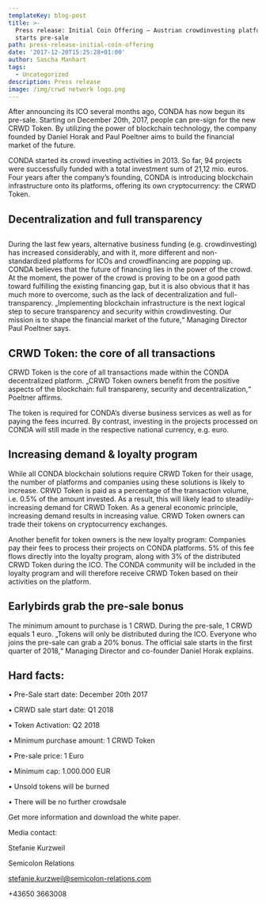 ```yaml
---
templateKey: blog-post
title: >-
  Press release: Initial Coin Offering – Austrian crowdinvesting platform CONDA
  starts pre-sale
path: press-release-initial-coin-offering
date: '2017-12-20T15:25:28+01:00'
author: Sascha Manhart
tags:
  - Uncategorized
description: Press release
image: /img/crwd network logo.png
---
```

After announcing its ICO several months ago, CONDA has now begun its pre-sale. Starting on December 20th, 2017, people can pre-sign for the new CRWD Token. By utilizing the power of blockchain technology, the company founded by Daniel Horak and Paul Poeltner aims to build the financial market of the future.

CONDA started its crowd investing activities in 2013. So far, 94 projects were successfully funded with a total investment sum of 21,12 mio. euros. Four years after the company’s founding, CONDA is introducing blockchain infrastructure onto its platforms, offering its own cryptocurrency: the CRWD Token.

## Decentralization and full transparency

## 

During the last few years, alternative business funding (e.g. crowdinvesting) has increased considerably, and with it, more different and non-standardized platforms for ICOs and crowdfinancing are popping up. CONDA believes that the future of financing lies in the power of the crowd. At the moment, the power of the crowd is proving to be on a good path toward fulfilling the existing financing gap, but it is also obvious that it has much more to overcome, such as the lack of decentralization and full-transparency. „Implementing blockchain infrastructure is the next logical step to secure transparency and security within crowdinvesting. Our mission is to shape the financial market of the future,“ Managing Director Paul Poeltner says.

## CRWD Token: the core of all transactions

CRWD Token is the core of all transactions made within the CONDA decentralized platform. „CRWD Token owners benefit from the positive aspects of the blockchain: full transpareny, security and decentralization,“ Poeltner affirms.

The token is required for CONDA’s diverse business services as well as for paying the fees incurred. By contrast, investing in the projects processed on CONDA will still made in the respective national currency, e.g. euro.

## Increasing demand & loyalty program

While all CONDA blockchain solutions require CRWD Token for their usage, the number of platforms and companies using these solutions is likely to increase. CRWD Token is paid as a percentage of the transaction volume, i.e. 0.5% of the amount invested. As a result, this will likely lead to steadily-increasing demand for CRWD Token. As a general economic principle, increasing demand results in increasing value. CRWD Token owners can trade their tokens on cryptocurrency exchanges.

Another benefit for token owners is the new loyalty program: Companies pay their fees to process their projects on CONDA platforms. 5% of this fee flows directly into the loyalty program, along with 3% of the distributed CRWD Token during the ICO. The CONDA community will be included in the loyalty program and will therefore receive CRWD Token based on their activities on the platform.

## Earlybirds grab the pre-sale bonus

The minimum amount to purchase is 1 CRWD. During the pre-sale, 1 CRWD equals 1 euro. „Tokens will only be distributed during the ICO. Everyone who joins the pre-sale can grab a 20% bonus. The official sale starts in the first quarter of 2018,“ Managing Director and co-founder Daniel Horak explains.

## Hard facts:

• Pre-Sale start date: December 20th 2017

• CRWD sale start date: Q1 2018

• Token Activation: Q2 2018

• Minimum purchase amount: 1 CRWD Token

• Pre-sale price: 1 Euro

• Minimum cap: 1.000.000 EUR

• Unsold tokens will be burned

• There will be no further crowdsale

Get more information and download the white paper.

Media contact:

Stefanie Kurzweil

Semicolon Relations

stefanie.kurzweil@semicolon-relations.com

+43650 3663008
